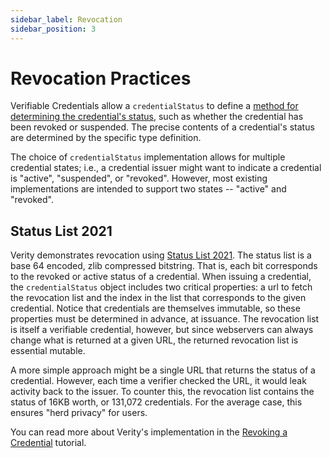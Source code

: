 ```yaml
---
sidebar_label: Revocation
sidebar_position: 3
---
```


# Revocation Practices

Verifiable Credentials allow a `credentialStatus` to define a [method for determining the credential's status](https://www.w3.org/TR/vc-data-model/#status), such as whether the credential has been revoked or suspended. The precise contents of a credential's status are determined by the specific type definition.

The choice of `credentialStatus` implementation allows for multiple credential states; i.e., a credential issuer might want to indicate a credential is "active", "suspended", or "revoked". However, most existing implementations are intended to support two states -- "active" and "revoked".

## Status List 2021

Verity demonstrates revocation using [Status List 2021](https://w3c-ccg.github.io/vc-status-list-2021/). The status list is a base 64 encoded, zlib compressed bitstring. That is, each bit corresponds to the revoked or active status of a credential. When issuing a credential, the `credentialStatus` object includes two critical properties: a url to fetch the revocation list and the index in the list that corresponds to the given credential. Notice that credentials are themselves immutable, so these properties must be determined in advance, at issuance. The revocation list is itself a verifiable credential, however, but since webservers can always change what is returned at a given URL, the returned revocation list is essential mutable.

A more simple approach might be a single URL that returns the status of a credential. However, each time a verifier checked the URL, it would leak activity back to the issuer. To counter this, the revocation list contains the status of 16KB worth, or 131,072 credentials. For the average case, this ensures "herd privacy" for users.

You can read more about Verity's implementation in the [Revoking a Credential](/docs/tutorials/revoke-a-credential) tutorial.
